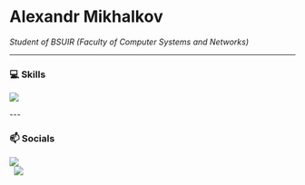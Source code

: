 # Alexandr Mikhalkov

*Student of BSUIR (Faculty of Computer Systems and Networks)*

---

### 💻 Skills
<p align="left">
    <img src="https://skillicons.dev/icons?i=cs,dotnet,docker,git,github,css,html,js,mysql,postgres"/>
</p>
---

### 📫 Socials

<p align="left">
  <a href="[ССЫЛКА_НА_ВАШ_LINKEDIN]" target="_blank">
        <img src="https://cdn.simpleicons.org/linkedin/0A66C2"/>
    <br>
  </a>&nbsp;
  <a href="[ССЫЛКА_НА_ВАШ_TELEGRAM]" target="_blank">
        <img src="https://cdn.simpleicons.org/telegram/26A5E4"/>
    <br>
  </a>
</p>
